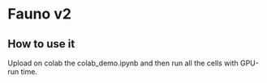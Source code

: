 # Fauno v2


## How to use it

Upload on colab the colab_demo.ipynb and then run all the cells with GPU-run time.

